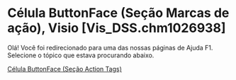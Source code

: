 
# Célula ButtonFace (Seção Marcas de ação), Visio [Vis_DSS.chm1026938]

Olá! Você foi redirecionado para uma das nossas páginas de Ajuda F1. Selecione o tópico que estava procurando abaixo.

[Célula ButtonFace (Seção Action Tags)](http://msdn.microsoft.com/library/26f370e1-5193-f47d-7b60-3597975be650%28Office.15%29.aspx)

